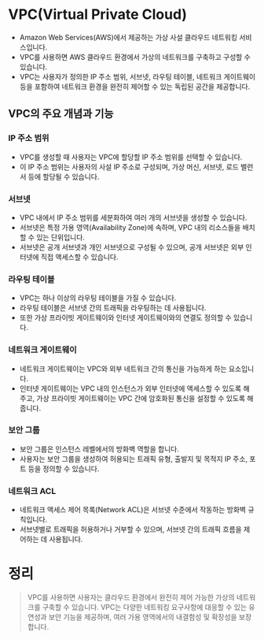 # VPC(Virtual Private Cloud)
- Amazon Web Services(AWS)에서 제공하는 가상 사설 클라우드 네트워킹 서비스입니다. 
- VPC를 사용하면 AWS 클라우드 환경에서 가상의 네트워크를 구축하고 구성할 수 있습니다. 
- VPC는 사용자가 정의한 IP 주소 범위, 서브넷, 라우팅 테이블, 네트워크 게이트웨이 등을 포함하여 네트워크 환경을 완전히 제어할 수 있는 독립된 공간을 제공합니다.



## VPC의 주요 개념과 기능

### IP 주소 범위
- VPC를 생성할 때 사용자는 VPC에 할당할 IP 주소 범위를 선택할 수 있습니다. 
- 이 IP 주소 범위는 사용자의 사설 IP 주소로 구성되며, 가상 머신, 서브넷, 로드 밸런서 등에 할당될 수 있습니다.

### 서브넷
- VPC 내에서 IP 주소 범위를 세분화하여 여러 개의 서브넷을 생성할 수 있습니다. 
- 서브넷은 특정 가용 영역(Availability Zone)에 속하며, VPC 내의 리소스들을 배치할 수 있는 단위입니다.
- 서브넷은 공개 서브넷과 개인 서브넷으로 구성될 수 있으며, 공개 서브넷은 외부 인터넷에 직접 액세스할 수 있습니다.

### 라우팅 테이블
- VPC는 하나 이상의 라우팅 테이블을 가질 수 있습니다. 
- 라우팅 테이블은 서브넷 간의 트래픽을 라우팅하는 데 사용됩니다. 
- 또한 가상 프라이빗 게이트웨이와 인터넷 게이트웨이와의 연결도 정의할 수 있습니다.

### 네트워크 게이트웨이
- 네트워크 게이트웨이는 VPC와 외부 네트워크 간의 통신을 가능하게 하는 요소입니다. 
- 인터넷 게이트웨이는 VPC 내의 인스턴스가 외부 인터넷에 액세스할 수 있도록 해주고, 가상 프라이빗 게이트웨이는 VPC 간에 암호화된 통신을 설정할 수 있도록 해줍니다.

### 보안 그룹
- 보안 그룹은 인스턴스 레벨에서의 방화벽 역할을 합니다. 
- 사용자는 보안 그룹을 생성하여 허용되는 트래픽 유형, 출발지 및 목적지 IP 주소, 포트 등을 정의할 수 있습니다.

### 네트워크 ACL
- 네트워크 액세스 제어 목록(Network ACL)은 서브넷 수준에서 작동하는 방화벽 규칙입니다.
- 서브넷별로 트래픽을 허용하거나 거부할 수 있으며, 서브넷 간의 트래픽 흐름을 제어하는 데 사용됩니다.

# 정리
> VPC를 사용하면 사용자는 클라우드 환경에서 완전히 제어 가능한 가상의 네트워크를 구축할 수 있습니다. VPC는 다양한 네트워킹 요구사항에 대응할 수 있는 유연성과 보안 기능을 제공하며, 여러 가용 영역에서의 내결함성 및 확장성을 보장합니다.